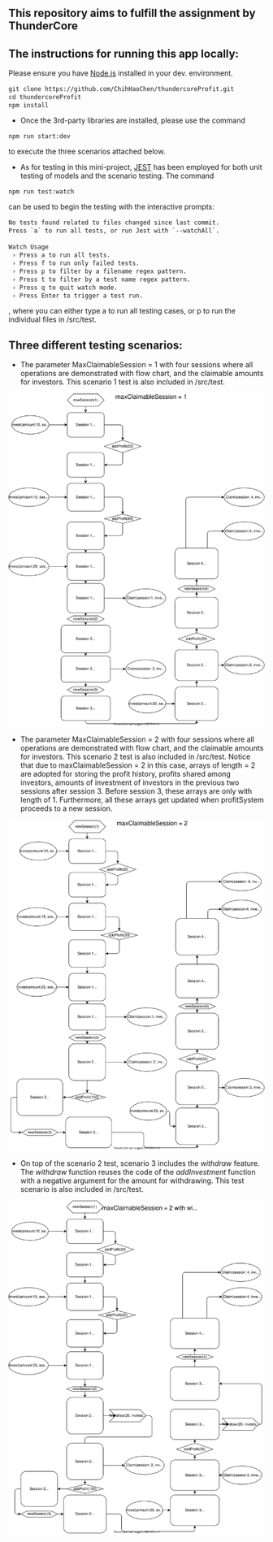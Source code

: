 ## This repository aims to fulfill the assignment by ThunderCore

## The instructions for running this app locally:

Please ensure you have [Node.js](http://nodejs.org/) installed in your dev. environment.

```tsx
git clone https://github.com/ChihHaoChen/thundercoreProfit.git
cd thundercoreProfit
npm install
```

- Once the 3rd-party libraries are installed, please use the command

```tsx
npm run start:dev
```

to execute the three scenarios attached below.

- As for testing in this mini-project, [JEST](https://jestjs.io/) has been employed for both unit testing of models and the scenario testing. The command

```tsx
npm run test:watch
```

can be used to begin the testing with the interactive prompts:

```tsx
No tests found related to files changed since last commit.
Press `a` to run all tests, or run Jest with `--watchAll`.

Watch Usage
 › Press a to run all tests.
 › Press f to run only failed tests.
 › Press p to filter by a filename regex pattern.
 › Press t to filter by a test name regex pattern.
 › Press q to quit watch mode.
 › Press Enter to trigger a test run.
```

, where you can either type a to run all testing cases, or p to run the individual files in /src/test.

## Three different testing scenarios:

- The parameter MaxClaimableSession = 1 with four sessions where all operations are demonstrated with flow chart, and the claimable amounts for investors. This scenario 1 test is also included in /src/test.

![Example1-Scenario1_MaxClaimableSession=1.svg](flowchart/Example1-Scenario1_MaxClaimableSession1.svg)

- The parameter MaxClaimableSession = 2 with four sessions where all operations are demonstrated with flow chart, and the claimable amounts for investors. This scenario 2 test is also included in /src/test. Notice that due to maxClaimableSession = 2 in this case, arrays of length = 2 are adopted for storing the profit history, profits shared among investors, amounts of investment of investors in the previous two sessions after session 3. Before session 3, these arrays are only with length of 1. Furthermore, all these arrays get updated when profitSystem proceeds to a new session.

![Example1-Scenario2_MaxClaimableSession=2.svg](flowchart/Example1-Scenario2_MaxClaimableSession2.svg)

- On top of the scenario 2 test, scenario 3 includes the *withdraw* feature. The *withdraw* function reuses the code of the *addInvestment* function with a negative argument for the amount for withdrawing. This test scenario is also included in /src/test.

![Example1-Scenario3_MaxClaimableSession=2_withdraw.svg](flowchart/Example1-Scenario3_MaxClaimableSession2_withdraw.svg)

